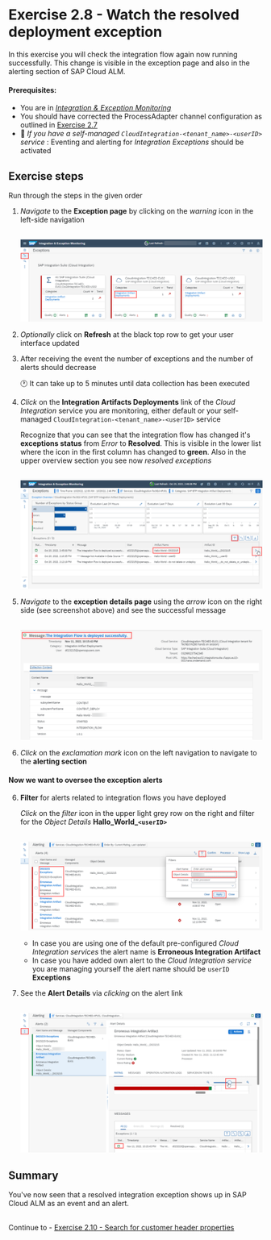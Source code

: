 # Exercise 2.8 - Watch the resolved deployment exception

In this exercise you will check the integration flow again now running successfully. This change is visible in the exception page and also in the alerting section of SAP Cloud ALM.

#### Prerequisites:

- You are in [*Integration & Exception Monitoring*](https://teched22-cloudalm-003.eu10.alm.cloud.sap/shell/run?sap-ui-app-id=com.sap.crun.imapp.ui#/Home)
- You should have corrected the ProcessAdapter channel configuration as outlined in [Exercise 2.7](/exercises/ex2/ex27/)
 - :construction_worker: *If you have a self-managed `CloudIntegration-<tenant_name>-<userID>` service* : Eventing and alerting for *Integration Exceptions* should be activated


## Exercise steps

Run through the steps in the given order

1. *Navigate* to the **Exception page** by clicking on the *warning* icon in the left-side navigation
    
    <br>![](/exercises/ex2/images/IMExceptionsLink.png)
    
2. *Optionally* click on **Refresh** at the black top row to get your user interface updated
	
3. After receiving the event the number of exceptions and the number of alerts should decrease

    :clock1: It can take up to 5 minutes until data collection has been executed


4. *Click* on the **Integration Artifacts Deployments** link of the *Cloud Integration* service you are monitoring, either default or your self-managed `CloudIntegration-<tenant_name>-<userID>` service

    Recognize that you can see that the integration flow has changed it's **exceptions status** from *Error* to **Resolved**. This is visible in the lower list where the icon in the first column has changed to **green**. Also in the upper overview section you see now *resolved exceptions*

    <br>![](/exercises/ex2/images/IMExceptPageSuccessMoveToDetails.png)

5. *Navigate* to the **exception details page** using the *arrow* icon on the right side (see screenshot above) and see the successful message

    <br>![](/exercises/ex2/images/IMExceptDetailsSuccessfulMessage.png)

5. *Click* on the *exclamation mark* icon on the left navigation to navigate to the **alerting section**

#### Now we want to oversee the exception alerts

6. **Filter** for alerts related to integration flows you have deployed

    *Click* on the *filter* icon in the upper light grey row on the right and filter for the *Object Details* **Hallo_World_`<userID>`**

    <br>![](/exercises/ex2/images/IMExceptAlertFilter.png)
    
    - In case you are using one of the default pre-configured *Cloud Integration services* the alert name is **Erroneous Integration Artifact**
    - In case you have added own alert to the *Cloud Integration service* you are managing yourself the alert name should be `userID` **Exceptions**
   
7. See the **Alert Details** via *clicking* on the alert link

    <br>![](/exercises/ex2/images/IMExceptAlertDetailsSuccessfulMessage.png)


## Summary

You've now seen that a resolved integration exception shows up in SAP Cloud ALM as an event and an alert.

<br>Continue to - [Exercise 2.10 - Search for customer header properties](/exercises/ex2/ex210/)
